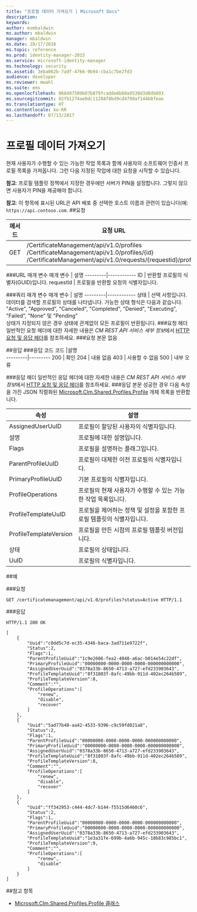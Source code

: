 ```yaml
---
title: "프로필 데이터 가져오기 | Microsoft Docs"
description: 
keywords: 
author: msmbaldwin
ms.author: mbaldwin
manager: mbaldwin
ms.date: 10/17/2016
ms.topic: reference
ms.prod: identity-manager-2015
ms.service: microsoft-identity-manager
ms.technology: security
ms.assetid: 3eba062b-7adf-4766-9b94-cba1c7be2fd3
audience: developer
ms.reviewer: mwahl
ms.suite: ems
ms.openlocfilehash: 068497509b07b879fcadde6b60a9530d3d8db093
ms.sourcegitcommit: 02fb1274ae0dc11288f8bd9cd4799af144b8feae
ms.translationtype: HT
ms.contentlocale: ko-KR
ms.lasthandoff: 07/13/2017
---
```

# <a name="get-profile-data"></a>프로필 데이터 가져오기
현재 사용자가 수행할 수 있는 가능한 작업 목록과 함께 사용자의 소프트웨어 인증서 프로필 목록을 가져옵니다. 그런 다음 지정된 작업에 대한 요청을 시작할 수 있습니다.

**참고**: 프로필 템플릿 정책에서 지정한 경우에만 서버가 PIN을 설정합니다. 그렇지 않으면 사용자가 PIN을 제공해야 합니다.

**참고**: 이 항목에 표시된 URL은 API 배포 중 선택한 호스트 이름과 관련이 있습니다(예: `https://api.contoso.com`.
##<a name="request"></a>요청


메서드  |요청 URL  
---------|---------
GET     |/CertificateManagement/api/v1.0/profiles<br/>/CertificateManagement/api/v1.0/profiles/{id} <br/>/CertificateManagement/api/v1.0/requests/{requestid}/profiles

###<a name="url-parameters"></a>URL 매개 변수
매개 변수 | 설명
---------|------------
ID | 반환할 프로필의 식별자(GUID)입니다.
requestId | 프로필을 반환할 요청의 식별자입니다.

###<a name="query-parameters"></a>쿼리 매개 변수
매개 변수 | 설명
---------|------------
상태 | 선택 사항입니다. 데이터를 검색할 프로필의 상태를 나타냅니다. 가능한 상태 형식은 다음과 같습니다. "Active", "Approved", "Canceled", "Completed", "Denied", "Executing", "Failed", "None" 및 "Pending" <br/>상태가 지정되지 않은 경우 상태에 관계없이 모든 프로필이 반환됩니다.
###<a name="request-headers"></a>요청 헤더
일반적인 요청 헤더에 대한 자세한 내용은 *CM REST API 서비스 세부 정보*에서 [HTTP 요청 및 응답 헤더](certificate-management-rest-api-service-details.md#http-request-and-response-headers)를 참조하세요.
###<a name="request-body"></a>요청 본문
없음

##<a name="response"></a>응답
###<a name="response-codes"></a>응답 코드
코드  |설명  
---------|---------
200 | 확인
204 | 내용 없음
403 | 사용할 수 없음
500 | 내부 오류

###<a name="response-headers"></a>응답 헤더
일반적인 응답 헤더에 대한 자세한 내용은 *CM REST API 서비스 세부 정보*에서 [HTTP 요청 및 응답 헤더](certificate-management-rest-api-service-details.md#http-request-and-response-headers)를 참조하세요.
###<a name="response-body"></a>응답 본문
성공한 경우 다음 속성을 가진 JSON 직렬화된 [Microsoft.Clm.Shared.Profiles.Profile](https://msdn.microsoft.com/library/microsoft.clm.shared.profiles.profile.aspx) 개체 목록을 반환합니다.

속성 | 설명
---------|------------
AssignedUserUuID | 프로필이 할당된 사용자의 식별자입니다.
설명 | 프로필에 대한 설명입니다.
Flags | 프로필을 설명하는 플래그입니다.
ParentProfileUuID | 프로필이 대체한 이전 프로필의 식별자입니다.
PrimaryProfileUuID | 기본 프로필의 식별자입니다.
ProfileOperations | 프로필의 현재 사용자가 수행할 수 있는 가능한 작업 목록입니다.
ProfileTemplateUuID | 프로필을 제어하는 정책 및 설정을 포함한 프로필 템플릿의 식별자입니다.
ProfileTemplateVersion | 프로필을 만든 시점의 프로필 템플릿 버전입니다.
상태 | 프로필의 상태입니다.
UuID | 프로필의 식별자입니다.


##<a name="example"></a>예

###<a name="request"></a>요청
```
GET /certificatemanagement/api/v1.0/profiles?status=Active HTTP/1.1
```
###<a name="response"></a>응답
```
HTTP/1.1 200 OK

[
    {
        "Uuid":"c0dd5c7d-ec35-4346-baca-3ad711e9722f",
        "Status":2,
        "Flags":1,
        "ParentProfileUuid":"1c9e2606-fea2-4048-a6ac-b014e54c22df",
        "PrimaryProfileUuid":"00000000-0000-0000-0000-000000000000",
        "AssignedUserUuid":"0378a33b-8650-4713-a727-efd233903643",
        "ProfileTemplateUuid":"8f31803f-8afc-49bb-911d-402ec264b589",
        "ProfileTemplateVersion":8,
        "Comment":"",
        "ProfileOperations":[
            "renew",
            "disable",
            "recover"
        ]
    },
    {
        "Uuid":"5ad77b40-aa42-4533-9396-c9c59fd021a8",
        "Status":2,
        "Flags":1,
        "ParentProfileUuid":"00000000-0000-0000-0000-000000000000",
        "PrimaryProfileUuid":"00000000-0000-0000-0000-000000000000",
        "AssignedUserUuid":"0378a33b-8650-4713-a727-efd233903643",
        "ProfileTemplateUuid":"8f31803f-8afc-49bb-911d-402ec264b589",
        "ProfileTemplateVersion":8,
        "Comment":"",
        "ProfileOperations":[
            "renew",
            "disable",
            "recover"
        ]
    },
    {
        "Uuid":"ff342953-c444-4dc7-b144-f5515d6460c6",
        "Status":2,
        "Flags":1,
        "ParentProfileUuid":"00000000-0000-0000-0000-000000000000",
        "PrimaryProfileUuid":"00000000-0000-0000-0000-000000000000",
        "AssignedUserUuid":"0378a33b-8650-4713-a727-efd233903643",
        "ProfileTemplateUuid":"1e3a31fe-699b-4a6b-945c-18b83c985bc1",
        "ProfileTemplateVersion":9,
        "Comment":"",
        "ProfileOperations":[
            "renew",
            "disable"
        ]
    }
]
```       
##<a name="see-also"></a>참고 항목

- [Microsoft.Clm.Shared.Profiles.Profile 클래스](https://msdn.microsoft.com/library/microsoft.clm.shared.profiles.profile.aspx)
